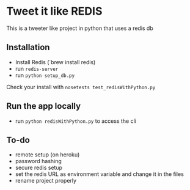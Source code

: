 # Tweet it like REDIS

This is a tweeter like project in python that uses a redis db

## Installation
- Install Redis (`brew install redis)
- run `redis-server`
- run `python setup_db.py`

Check your install with `nosetests test_redisWithPython.py `

## Run the app locally 
- run `python redisWithPython.py` to access the cli

## To-do
- remote setup (on heroku)
- password hashing 
- secure redis setup
- set the redis URL as environment variable and  change it in the files
- rename project properly
